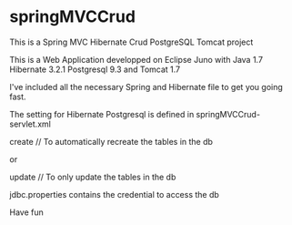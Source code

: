 springMVCCrud
=============

This is a Spring MVC Hibernate Crud PostgreSQL Tomcat project 

This is a Web Application developped on Eclipse Juno with Java 1.7 Hibernate 3.2.1 Postgresql 9.3 and Tomcat 1.7

I've included all the necessary Spring and Hibernate file to get you going fast.

The setting for Hibernate Postgresql is defined in springMVCCrud-servlet.xml

<prop key="hibernate.hbm2ddl.auto">create</prop>  // To automatically recreate the tables in the db

or 

<prop key="hibernate.hbm2ddl.auto">update</prop>  // To only update the tables in the db

jdbc.properties contains the credential to access the db

Have fun
